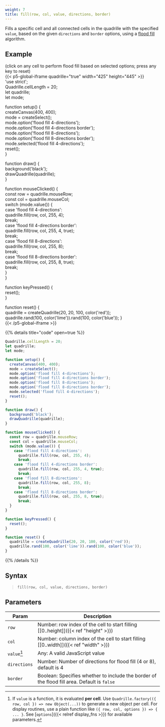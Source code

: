 ```yaml
---
weight: 7
title: fill(row, col, value, directions, border)  
---
```


Fills a specific cell and all connected cells in the quadrille with the specified `value`, based on the given `directions` and `border` options, using a [flood fill](https://en.wikipedia.org/wiki/Flood_fill) algorithm.

## Example

(click on any cell to perform flood fill based on selected options; press any key to reset)  
{{< p5-global-iframe quadrille="true" width="425" height="445" >}}  
'use strict';  
Quadrille.cellLength = 20;  
let quadrille;  
let mode;  

function setup() {  
  createCanvas(400, 400);  
  mode = createSelect();  
  mode.option('flood fill 4-directions');  
  mode.option('flood fill 4-directions border');  
  mode.option('flood fill 8-directions');  
  mode.option('flood fill 8-directions border');  
  mode.selected('flood fill 4-directions');  
  reset();  
}  

function draw() {  
  background('black');  
  drawQuadrille(quadrille);  
}  

function mouseClicked() {  
  const row = quadrille.mouseRow;  
  const col = quadrille.mouseCol;  
  switch (mode.value()) {  
    case 'flood fill 4-directions':  
      quadrille.fill(row, col, 255, 4);  
      break;  
    case 'flood fill 4-directions border':  
      quadrille.fill(row, col, 255, 4, true);  
      break;  
    case 'flood fill 8-directions':  
      quadrille.fill(row, col, 255, 8);  
      break;  
    case 'flood fill 8-directions border':  
      quadrille.fill(row, col, 255, 8, true);  
      break;  
  }  
}  

function keyPressed() {  
  reset();  
}  

function reset() {  
  quadrille = createQuadrille(20, 20, 100, color('red'));  
  quadrille.rand(100, color('lime')).rand(100, color('blue'));
}  
{{< /p5-global-iframe >}}  

{{% details title="code" open=true %}}  
```js  
Quadrille.cellLength = 20;  
let quadrille;  
let mode;  

function setup() {  
  createCanvas(400, 400);  
  mode = createSelect();  
  mode.option('flood fill 4-directions');  
  mode.option('flood fill 4-directions border');  
  mode.option('flood fill 8-directions');  
  mode.option('flood fill 8-directions border');  
  mode.selected('flood fill 4-directions');  
  reset();  
}  

function draw() {  
  background('black');  
  drawQuadrille(quadrille);  
}  

function mouseClicked() {  
  const row = quadrille.mouseRow;  
  const col = quadrille.mouseCol;  
  switch (mode.value()) {  
    case 'flood fill 4-directions':  
      quadrille.fill(row, col, 255, 4);  
      break;  
    case 'flood fill 4-directions border':  
      quadrille.fill(row, col, 255, 4, true);  
      break;  
    case 'flood fill 8-directions':  
      quadrille.fill(row, col, 255, 8);  
      break;  
    case 'flood fill 8-directions border':  
      quadrille.fill(row, col, 255, 8, true);  
      break;  
  }  
}  

function keyPressed() {  
  reset();  
}  

function reset() {  
  quadrille = createQuadrille(20, 20, 100, color('red'));  
  quadrille.rand(100, color('lime')).rand(100, color('blue'));
}  
```  
{{% /details %}}  

## Syntax  

> `fill(row, col, value, directions, border)`  

## Parameters  

| Param        | Description                                                                                          |  
|--------------|------------------------------------------------------------------------------------------------------|  
| `row`        | Number: row index of the cell to start filling [[0..height]]({{< ref "height" >}})                 |  
| `col`        | Number: column index of the cell to start filling [[0..width]]({{< ref "width" >}})                |  
| `value`[^1]  | Any: A valid JavaScript value                                                                        | 
| `directions` | Number: Number of directions for flood fill (4 or 8), default is 4                                   |  
| `border`     | Boolean: Specifies whether to include the border of the flood fill area. Default is `false`          | 

[^1]: If `value` is a function, it is evaluated **per cell**. Use `Quadrille.factory(({ row, col }) => new Object(...))` to generate a new object per cell. For display routines, use a plain function like `({ row, col, options }) => { ... }`. See [`options`]({{< relref display_fns >}}) for available parameters.